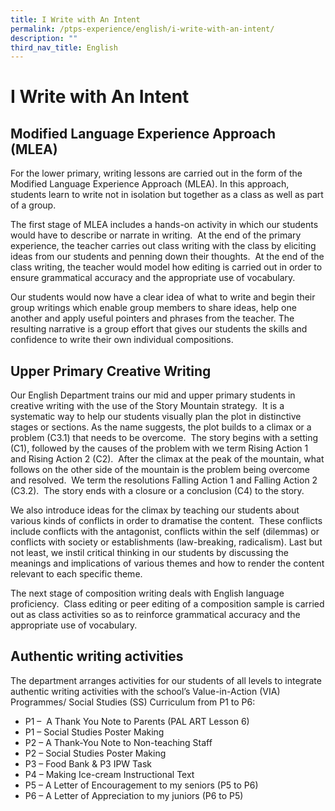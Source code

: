 ```yaml
---
title: I Write with An Intent
permalink: /ptps-experience/english/i-write-with-an-intent/
description: ""
third_nav_title: English
---
```


# I Write with An Intent

## Modified Language Experience Approach (MLEA)


For the lower primary, writing lessons are carried out in the form of the Modified Language Experience Approach (MLEA). In this approach, students learn to write not in isolation but together as a class as well as part of a group.

  

The first stage of MLEA includes a hands-on activity in which our students would have to describe or narrate in writing.  At the end of the primary experience, the teacher carries out class writing with the class by eliciting ideas from our students and penning down their thoughts.  At the end of the class writing, the teacher would model how editing is carried out in order to ensure grammatical accuracy and the appropriate use of vocabulary.

  

Our students would now have a clear idea of what to write and begin their group writings which enable group members to share ideas, help one another and apply useful pointers and phrases from the teacher. The resulting narrative is a group effort that gives our students the skills and confidence to write their own individual compositions.

## Upper Primary Creative Writing


Our English Department trains our mid and upper primary students in creative writing with the use of the Story Mountain strategy.  It is a systematic way to help our students visually plan the plot in distinctive stages or sections. As the name suggests, the plot builds to a climax or a problem (C3.1) that needs to be overcome.  The story begins with a setting (C1), followed by the causes of the problem with we term Rising Action 1 and Rising Action 2 (C2).  After the climax at the peak of the mountain, what follows on the other side of the mountain is the problem being overcome and resolved.  We term the resolutions Falling Action 1 and Falling Action 2 (C3.2).  The story ends with a closure or a conclusion (C4) to the story.

  

We also introduce ideas for the climax by teaching our students about various kinds of conflicts in order to dramatise the content.  These conflicts include conflicts with the antagonist, conflicts within the self (dilemmas) or conflicts with society or establishments (law-breaking, radicalism). Last but not least, we instil critical thinking in our students by discussing the meanings and implications of various themes and how to render the content relevant to each specific theme.

  

The next stage of composition writing deals with English language proficiency.  Class editing or peer editing of a composition sample is carried out as class activities so as to reinforce grammatical accuracy and the appropriate use of vocabulary.

## Authentic writing activities


The department arranges activities for our students of all levels to integrate authentic writing activities with the school’s Value-in-Action (VIA) Programmes/ Social Studies (SS) Curriculum from P1 to P6:

*   P1 –  A Thank You Note to Parents (PAL ART Lesson 6)
*   P1 – Social Studies Poster Making
*   P2 – A Thank-You Note to Non-teaching Staff
*   P2 – Social Studies Poster Making
*   P3 – Food Bank & P3 IPW Task
*   P4 – Making Ice-cream Instructional Text
*   P5 – A Letter of Encouragement to my seniors (P5 to P6)
*   P6 – A Letter of Appreciation to my juniors (P6 to P5)